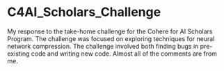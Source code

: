 # C4AI_Scholars_Challenge
My response to the take-home challenge for the Cohere for AI Scholars Program. The challenge was focused on exploring techniques for neural network compression. The challenge involved both finding bugs in pre-existing code and writing new code. Almost all of the comments are from me. 
